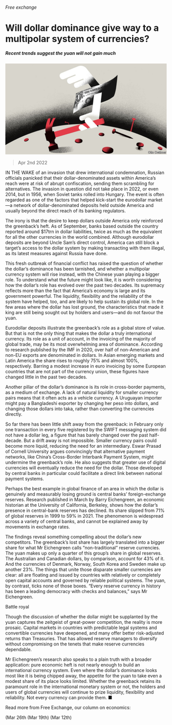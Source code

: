 ###### Free exchange

# Will dollar dominance give way to a multipolar system of currencies? 

##### Recent trends suggest the yuan will not gain much 

![image](images/20220402_FND000_0.jpg) 

> Apr 2nd 2022 

IN THE WAKE of an invasion that drew international condemnation, Russian officials panicked that their dollar-denominated assets within America’s reach were at risk of abrupt confiscation, sending them scrambling for alternatives. The invasion in question did not take place in 2022, or even 2014, but in 1956, when Soviet tanks rolled into Hungary. The event is often regarded as one of the factors that helped kick-start the eurodollar market—a network of dollar-denominated deposits held outside America and usually beyond the direct reach of its banking regulators.

The irony is that the desire to keep dollars outside America only reinforced the greenback’s heft. As of September, banks based outside the country reported around $17trn in dollar liabilities, twice as much as the equivalent for all the other currencies in the world combined. Although eurodollar deposits are beyond Uncle Sam’s direct control, America can still block a target’s access to the dollar system by making transacting with them illegal, as its latest measures against Russia have done.


This fresh outbreak of financial conflict has raised the question of whether the dollar’s dominance has been tarnished, and whether a multipolar currency system will rise instead, with the Chinese yuan playing a bigger role. To understand what the future might look like, it is worth considering how the dollar’s role has evolved over the past two decades. Its supremacy reflects more than the fact that America’s economy is large and its government powerful. The liquidity, flexibility and the reliability of the system have helped, too, and are likely to help sustain its global role. In the few areas where the dollar has lost ground, the characteristics that made it king are still being sought out by holders and users—and do not favour the yuan.

Eurodollar deposits illustrate the greenback’s role as a global store of value. But that is not the only thing that makes the dollar a truly international currency. Its role as a unit of account, in the invoicing of the majority of global trade, may be its most overwhelming area of dominance. According to research published by the IMF in 2020, over half of non-American and non-EU exports are denominated in dollars. In Asian emerging markets and Latin America the share rises to roughly 75% and almost 100%, respectively. Barring a modest increase in euro invoicing by some European countries that are not part of the currency union, these figures have changed little in the past two decades.

Another pillar of the dollar’s dominance is its role in cross-border payments, as a medium of exchange. A lack of natural liquidity for smaller currency pairs means that it often acts as a vehicle currency. A Uruguayan importer might pay a Bangladeshi exporter by changing her peso into dollars, and changing those dollars into taka, rather than converting the currencies directly.

So far there has been little shift away from the greenback: in February only one transaction in every five registered by the SWIFT messaging system did not have a dollar leg, a figure that has barely changed over the past half-decade. But a drift away is not impossible. Smaller currency pairs could become more liquid, reducing the need for an intermediary. Eswar Prasad of Cornell University argues convincingly that alternative payment networks, like China’s Cross-Border Interbank Payment System, might undermine the greenback’s role. He also suggests that greater use of digital currencies will eventually reduce the need for the dollar. Those developed by central banks in particular could facilitate a direct link between national payment systems.

Perhaps the best example in global finance of an area in which the dollar is genuinely and measurably losing ground is central banks’ foreign-exchange reserves. Research published in March by Barry Eichengreen, an economic historian at the University of California, Berkeley, shows how the dollar’s presence in central-bank reserves has declined. Its share slipped from 71% of global reserves in 1999 to 59% in 2021. The phenomenon is widespread across a variety of central banks, and cannot be explained away by movements in exchange rates.

The findings reveal something compelling about the dollar’s new competitors. The greenback’s lost share has largely translated into a bigger share for what Mr Eichengreen calls “non-traditional” reserve currencies. The yuan makes up only a quarter of this group’s share in global reserves. The Australian and Canadian dollars, by comparison, account for 43% of it. And the currencies of Denmark, Norway, South Korea and Sweden make up another 23%. The things that unite those disparate smaller currencies are clear: all are floating and issued by countries with relatively or completely open capital accounts and governed by reliable political systems. The yuan, by contrast, ticks none of those boxes. “Every reserve currency in history has been a leading democracy with checks and balances,” says Mr Eichengreen.

Battle royal

Though the discussion of whether the dollar might be supplanted by the yuan captures the zeitgeist of great-power competition, the reality is more prosaic. Capital markets in countries with predictable legal systems and convertible currencies have deepened, and many offer better risk-adjusted returns than Treasuries. That has allowed reserve managers to diversify without compromising on the tenets that make reserve currencies dependable.

Mr Eichengreen’s research also speaks to a plain truth with a broader application: pure economic heft is not nearly enough to build an international currency system. Even where the dollar’s dominance looks most like it is being chipped away, the appetite for the yuan to take even a modest share of its place looks limited. Whether the greenback retains its paramount role in the international monetary system or not, the holders and users of global currencies will continue to prize liquidity, flexibility and reliability. Not every currency can provide them. ■

Read more from Free Exchange, our column on economics:

 (Mar 26th (Mar 19th) (Mar 12th)


